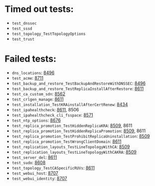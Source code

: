 # Timed out tests:
- `test_dnssec` 
- `test_sssd` 
- `test_topology_TestTopologyOptions` 
- `test_trust`
# Failed tests:
- `dns_locations`: [8496](https://pagure.io/freeipa/issue/8496)
- `test_acme`: [8711](https://pagure.io/freeipa/issue/8711)
- `test_backup_and_restore_TestBackupAndRestoreWithDNSSEC`: [8496](https://pagure.io/freeipa/issue/8496)
- `test_backup_and_restore_TestReplicaInstallAfterRestore`: [8611](https://pagure.io/freeipa/issue/8611)
- `test_ca_custom_sdn`: [8562](https://pagure.io/freeipa/issue/8562)
- `test_crlgen_manage`: [8611](https://pagure.io/freeipa/issue/8611)
- `test_installation_TestKRAinstallAfterCertRenew`: [8434](https://pagure.io/freeipa/issue/8434)
- `test_ipahealthcheck`: [8611](https://pagure.io/freeipa/issue/8611), 8506
- `test_ipahealthcheck_cli_fsspace`: [8571](https://pagure.io/freeipa/issue/8571) 
- `test_ntp_options`: [8676](https://pagure.io/freeipa/issue/8676)
- `test_replica_promotion_TestHiddenReplicaKRA`: [8509](https://pagure.io/freeipa/issue/8509), 8611
- `test_replica_promotion_TestHiddenReplicaPromotion`: [8509](https://pagure.io/freeipa/issue/8509), 8611
- `test_replica_promotion_TestProhibitReplicaUninstallation`: [8509](https://pagure.io/freeipa/issue/8509)
- `test_replica_promotion_TestWrongClientDomain`: [8611](https://pagure.io/freeipa/issue/8611)
- `test_replication_layouts_TestLineTopologyWithCA`: [8509](https://pagure.io/freeipa/issue/8509)
- `test_replication_layouts_TestLineTopologyWithCAKRA`: [8509](https://pagure.io/freeipa/issue/8509)
- `test_server_del`: [8611](https://pagure.io/freeipa/issue/8611)
- `test_sudo`: [8608](https://pagure.io/freeipa/issue/8608)
- `test_topology_TestCASpecificRUVs`: [8611](https://pagure.io/freeipa/issue/8611)
- `test_webui_host`: [8707](https://pagure.io/freeipa/issue/8707)
- `test_webui_identity`: [8707](https://pagure.io/freeipa/issue/8707)
